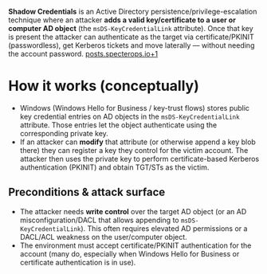  **Shadow Credentials** is an Active Directory persistence/privilege-escalation technique where an attacker **adds a valid key/certificate to a user or computer AD object** (the `msDS-KeyCredentialLink` attribute). Once that key is present the attacker can authenticate as the target via certificate/PKINIT (passwordless), get Kerberos tickets and move laterally — without needing the account password. [posts.specterops.io+1](https://posts.specterops.io/shadow-credentials-abusing-key-trust-account-mapping-for-takeover-8ee1a53566ab?utm_source=chatgpt.com)
# How it works (conceptually)
- Windows (Windows Hello for Business / key-trust flows) stores public key credential entries on AD objects in the `msDS-KeyCredentialLink` attribute. Those entries let the object authenticate using the corresponding private key.
- If an attacker can **modify** that attribute (or otherwise append a key blob there) they can register a key they control for the victim account. The attacker then uses the private key to perform certificate-based Kerberos authentication (PKINIT) and obtain TGT/STs as the victim.

## Preconditions & attack surface
- The attacker needs **write control** over the target AD object (or an AD misconfiguration/DACL that allows appending to `msDS-KeyCredentialLink`). This often requires elevated AD permissions or a DACL/ACL weakness on the user/computer object.
- The environment must accept certificate/PKINIT authentication for the account (many do, especially when Windows Hello for Business or certificate authentication is in use).

